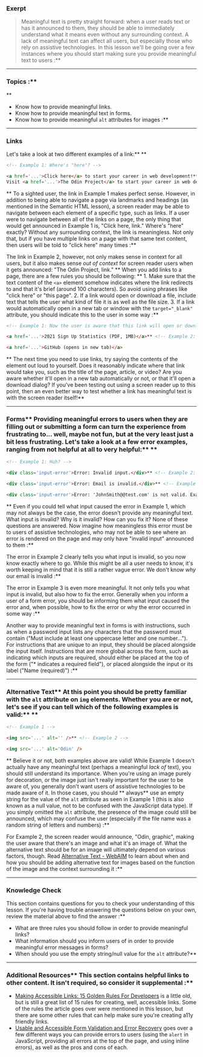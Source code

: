### Exerpt
>Meaningful text is pretty straight forward: when a user reads text or has it announced to them, they should be able to immediately understand what it means even without any surrounding context. A lack of meaningful text can affect all users, but especially those who rely on assistive technologies. In this lesson we'll be going over a few instances where you should start making sure you provide meaningful text to users :**



---


### Topics :**
 ** 
* Know how to provide meaningful links.
* Know how to provide meaningful text in forms.
* Know how to provide meaningful `alt` attributes for images :**



---


### Links
Let's take a look at two different examples of a link:** ** 
```html
<!-- Example 1: Where's "here"? -->

<a href='...'>Click here</a> to start your career in web development!** <!-- Example 2: I love that place! -->
Visit <a href='...'>The Odin Project</a> to start your career in web development!
```
** To a sighted user, the link in Example 1 makes perfect sense. However, in addition to being able to navigate a page via landmarks and headings (as mentioned in the Semantic HTML lesson), a screen reader may be able to navigate between each element of a specific type, such as links. If a user were to navigate between all of the links on a page, the only thing that would get announced in Example 1 is, "Click here, link." Where's "here" exactly? Without any surrounding context, the link is meaningless. Not only that, but if you have multiple links on a page with that same text content, then users will be told to "click here" many times :**

The link in Example 2, however, not only makes sense in context for all users, but it also makes sense *out of context* for screen reader users when it gets announced: "The Odin Project, link." ** When you add links to a page, there are a few rules you should be following: ** 1. Make sure that the text content of the `<a>` element somehow indicates where the link redirects to and that it's brief (around 100 characters). So avoid using phrases like "click here" or "this page".
2. If a link would open or download a file, include text that tells the user what kind of file it is as well as the file size.
3. If a link would automatically open in a new tab or window with the `target="_blank"` attribute, you should indicate this to the user in some way :**

```html
<!-- Example 1: Now the user is aware that this link will open or download a PDF file. -->

<a href='...'>2021 Sign Up Statistics (PDF, 1MB)</a>** <!-- Example 2: And now the user knows this link opens in a new tab! -->

<a href='...'>GitHub (opens in new tab)</a>
```
** The next time you need to use links, try saying the contents of the element out loud to yourself. Does it reasonably indicate where that link would take you, such as the title of the page, article, or video? Are you aware whether it'll open in a new tab automatically or not, or that it'll open a download dialog? If you've been testing out using a screen reader up to this point, then an even better way to test whether a link has meaningful text is with the screen reader itself!** 

---


### Forms** Providing meaningful errors to users when they are filling out or submitting a form can turn the experience from frustrating to... well, maybe not fun, but at the very least just a bit less frustrating. Let's take a look at a few error examples, ranging from not helpful at all to very helpful:** ** 
```html
<!-- Example 1: Huh? -->

<div class='input-error'>Error: Invalid input.</div>** <!-- Example 2: That makes more sense. -->

<div class='input-error'>Error: Email is invalid.</div>** <!-- Example 3: Even better! -->

<div class='input-error'>Error: 'JohnSmith@@test.com' is not valid. Example of a valid email: example@yourdomain.com.</div>
```
** Even if you could tell what input caused the error in Example 1, which may not always be the case, the error doesn't provide any meaningful text. What input is invalid? Why is it invalid? How can you fix it? None of these questions are answered. Now imagine how meaningless this error must be to users of assistive technologies, who may not be able to see where an error is rendered on the page and may only have "invalid input" announced to them :**

The error in Example 2 clearly tells you what input is invalid, so you now know exactly where to go. While this might be all a user needs to know, it's worth keeping in mind that it is still a rather vague error. We don't know *why* our email is invalid :**

The error in Example 3 is even more meaningful. It not only tells you what input is invalid, but also how to fix the error. Generally when you inform a user of a form error, you should be informing them what input caused the error and, when possible, how to fix the error or why the error occurred in some way :**

Another way to provide meaningful text in forms is with instructions, such as when a password input lists any characters that the password must contain ("Must include at least one uppercase letter and one number..."). For instructions that are unique to an input, they should be placed alongside the input itself. Instructions that are more global across the form, such as indicating which inputs are required, should either be placed at the top of the form ("* indicates a required field"), or placed alongside the input or its label ("Name (required)") :**



---


### Alternative Text** At this point you should be pretty familiar with the `alt` attribute on `img` elements. Whether you are or not, let's see if you can tell which of the following examples is valid:** ** 
```html
<!-- Example 1 -->

<img src='...' alt='' />** <!-- Example 2 -->

<img src='...' alt='Odin' />
```
** Believe it or not, both examples above are valid! While Example 1 doesn't actually have any meaningful text (perhaps a meaningful *lack of* text), you should still understand its importance. When you're using an image purely for decoration, or the image just isn't really important for the user to be aware of, you generally don't want users of assistive technologies to be made aware of it. In those cases, you should ** always**  use an empty string for the value of the `alt` attribute as seen in Example 1 (this is also known as a null value, not to be confused with the JavaScript data type). If you simply omitted the `alt` attribute, the presence of the image could still be announced, which may confuse the user (especially if the file name was a random string of letters and numbers) :**

For Example 2, the screen reader would announce, "Odin, graphic", making the user aware that there's an image and what it's an image of. What the alternative text should be for an image will ultimately depend on various factors, though. Read [Alternative Text - WebAIM](https://webaim.org/techniques/alttext) to learn about when and how you should be adding alternative text for images based on the function of the image and the context surrounding it :**



---


### Knowledge Check
This section contains questions for you to check your understanding of this lesson. If you're having trouble answering the questions below on your own, review the material above to find the answer :**



* What are three rules you should follow in order to provide meaningful links?
* What information should you inform users of in order to provide meaningful error messages in forms?
* When should you use the empty string/null value for the `alt` attribute?** 

---


### Additional Resources** This section contains helpful links to other content. It isn't required, so consider it supplemental :**



* [Making Accessible Links: 15 Golden Rules For Developers](https://www.sitepoint.com/15-rules-making-accessible-links/) is a little old, but is still a great list of 15 rules for creating, well, accessible links. Some of the rules the article goes over were mentioned in this lesson, but there are some other rules that can help make sure you're creating a11y friendly links.
* [Usable and Accessible Form Validation and Error Recovery](https://webaim.org/techniques/formvalidation/) goes over a few different ways you can provide errors to users (using the `alert` in JavaScript, providing all errors at the top of the page, and using inline errors), as well as the pros and cons of each.
